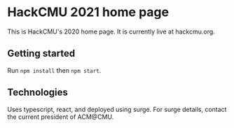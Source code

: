 # HackCMU 2021 home page

This is HackCMU's 2020 home page. It is currently live at hackcmu.org.

## Getting started

Run `npm install` then `npm start`. 

## Technologies

Uses typescript, react, and deployed using surge. For surge details, contact
the current president of ACM@CMU.
